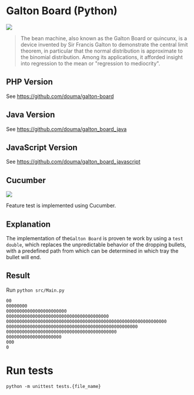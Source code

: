 # Galton Board (Python)

![](https://images.weserv.nl?url=mathworld.wolfram.com/images/eps-gif/GaltonBoard_1000.gif)

> The bean machine, also known as the Galton Board or quincunx, is a device invented
by Sir Francis Galton to demonstrate the central limit theorem, in particular that the normal
distribution is approximate to the binomial distribution. Among its applications, it afforded
insight into regression to the mean or "regression to mediocrity".

## PHP Version

See https://github.com/douma/galton-board

## Java Version

See https://github.com/douma/galton_board_java

## JavaScript Version

See https://github.com/douma/galton_board_javascript

## Cucumber

![](https://images.weserv.nl/?url=cdn-images-1.medium.com/max/1200/1*oPCrD81z6KzgA20OhiTIQg.png&w=250)

Feature test is implemented using Cucumber.

## Explanation

The implementation of the`Galton Board` is proven te work by using a `test double`, which replaces the
unpredictable behavior of the dropping bullets, with a predefined path from which can be determined in which
tray the bullet will end.

## Result

Run `python src/Main.py`

```
00
00000000
00000000000000000000000
000000000000000000000000000000000000000
0000000000000000000000000000000000000000000000000000000000000
00000000000000000000000000000000000000000000000000
000000000000000000000000000000000000000000
000000000000000000000
000
0
```

# Run tests

`python -m unittest tests.{file_name}`
